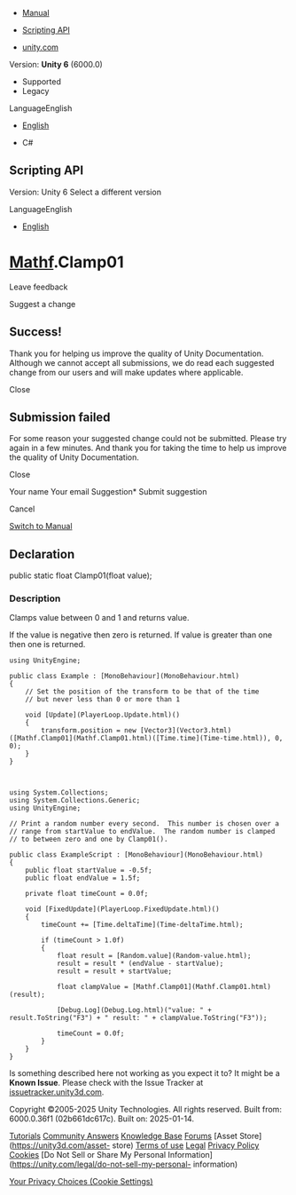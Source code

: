 [ ]()

  * [Manual](../Manual/index.html)
  * [Scripting API](../ScriptReference/index.html)

  * [unity.com](https://unity.com/)

Version: **Unity 6** (6000.0)

  * Supported
  * Legacy

LanguageEnglish

  * [English]()

  * C#

[ ](https://docs.unity3d.com)

## Scripting API

Version: Unity 6 Select a different version

LanguageEnglish

  * [English]()

#  [Mathf](Mathf.html).Clamp01

Leave feedback

Suggest a change

## Success!

Thank you for helping us improve the quality of Unity Documentation. Although
we cannot accept all submissions, we do read each suggested change from our
users and will make updates where applicable.

Close

## Submission failed

For some reason your suggested change could not be submitted. Please <a>try
again</a> in a few minutes. And thank you for taking the time to help us
improve the quality of Unity Documentation.

Close

Your name Your email Suggestion* Submit suggestion

Cancel

[Switch to Manual](../Manual/class-Mathf.html "Go to Mathf Component in the
Manual")

## Declaration

public static float Clamp01(float value);

### Description

Clamps value between 0 and 1 and returns value.

If the value is negative then zero is returned. If value is greater than one
then one is returned.

    
    
    using UnityEngine;  
      
    public class Example : [MonoBehaviour](MonoBehaviour.html)
    {
        // Set the position of the transform to be that of the time
        // but never less than 0 or more than 1  
      
        void [Update](PlayerLoop.Update.html)()
        {
            transform.position = new [Vector3](Vector3.html)([Mathf.Clamp01](Mathf.Clamp01.html)([Time.time](Time-time.html)), 0, 0);
        }
    }
    
    
    
    using System.Collections;
    using System.Collections.Generic;
    using UnityEngine;  
      
    // Print a random number every second.  This number is chosen over a
    // range from startValue to endValue.  The random number is clamped
    // to between zero and one by Clamp01().  
      
    public class ExampleScript : [MonoBehaviour](MonoBehaviour.html)
    {
        public float startValue = -0.5f;
        public float endValue = 1.5f;  
      
        private float timeCount = 0.0f;  
      
        void [FixedUpdate](PlayerLoop.FixedUpdate.html)()
        {
            timeCount += [Time.deltaTime](Time-deltaTime.html);  
      
            if (timeCount > 1.0f)
            {
                float result = [Random.value](Random-value.html);
                result = result * (endValue - startValue);
                result = result + startValue;  
      
                float clampValue = [Mathf.Clamp01](Mathf.Clamp01.html)(result);  
      
                [Debug.Log](Debug.Log.html)("value: " + result.ToString("F3") + " result: " + clampValue.ToString("F3"));  
      
                timeCount = 0.0f;
            }
        }
    }
    

Is something described here not working as you expect it to? It might be a
**Known Issue**. Please check with the Issue Tracker at
[issuetracker.unity3d.com](https://issuetracker.unity3d.com).

Copyright ©2005-2025 Unity Technologies. All rights reserved. Built from:
6000.0.36f1 (02b661dc617c). Built on: 2025-01-14.

[Tutorials](https://unity3d.com/learn) [Community
Answers](https://answers.unity3d.com) [Knowledge
Base](https://support.unity3d.com/hc/en-us)
[Forums](https://forum.unity3d.com) [Asset Store](https://unity3d.com/asset-
store) [Terms of use](https://docs.unity3d.com/Manual/TermsOfUse.html)
[Legal](https://unity.com/legal) [Privacy
Policy](https://unity.com/legal/privacy-policy)
[Cookies](https://unity.com/legal/cookie-policy) [Do Not Sell or Share My
Personal Information](https://unity.com/legal/do-not-sell-my-personal-
information)

[Your Privacy Choices (Cookie Settings)](javascript:void\(0\);)

